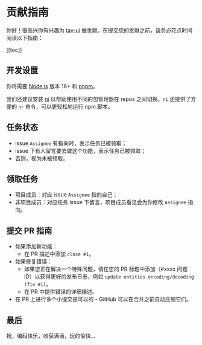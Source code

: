 # 贡献指南

你好！很高兴你有兴趣为 [tav-ui](https://github.com/zgsgs/tav-ui) 做贡献。在提交您的贡献之前，请务必花点时间阅读以下指南：

[[toc]]

## 开发设置

你将需要 [Node.js](https://nodejs.org) 版本 16+ 和 [pnpm](https://github.com/pnpm/pnpm)。

我们还建议安装 [ni](https://github.com/antfu/ni) 以帮助使用不同的包管理器在 repos 之间切换。`ni` 还提供了方便的 `nr` 命令，可以更轻松地运行 npm 脚本。

## 任务状态

- issue `Assignee` 有指向时，表示任务已被领取；
- issue 下有人留言要去做这个功能，表示任务已被领取；
- 否则，视为未被领取。

## 领取任务

- 项目成员：对应 issue `Assignee` 指向自己；
- 非项目成员：对应任务 issue 下留言，项目成员看见会为你修改 `Assignee` 指向。

## 提交 PR 指南

- 如果添加新功能：
  - 在 PR 描述中添加 `close #1`。
- 如果修复错误：
  - 如果您正在解决一个特殊问题，请在您的 PR 标题中添加（#xxxx 问题 ID）以获得更好的发布日志，例如 `update entities encoding/decoding (fix #1)`。
  - 在 PR 中提供错误的详细描述。
- 在 PR 上进行多个小提交是可以的 - GitHub 可以在合并之前自动压缩它们。

## 最后

祝，编码快乐，收获满满，玩的愉快...
